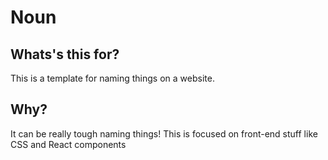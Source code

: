 # Noun
## Whats's this for?
This is a template for naming things on a website.
## Why?
It can be really tough naming things! This is focused on front-end stuff like CSS and React components